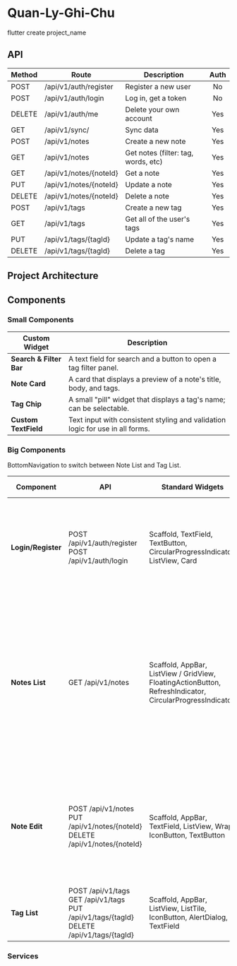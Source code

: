 # Quan-Ly-Ghi-Chu

flutter create project_name

## API

| Method | Route                  | Description                         | Auth |
| ------ | ---------------------- | ----------------------------------- | :--: |
| POST   | /api/v1/auth/register  | Register a new user                 |  No  |
| POST   | /api/v1/auth/login     | Log in, get a token                 |  No  |
| DELETE | /api/v1/auth/me        | Delete your own account             | Yes |
| GET    | /api/v1/sync/          | Sync data                           | Yes |
| POST   | /api/v1/notes          | Create a new note                   | Yes |
| GET    | /api/v1/notes          | Get notes (filter: tag, words, etc) | Yes |
| GET    | /api/v1/notes/{noteId} | Get a note                          | Yes |
| PUT    | /api/v1/notes/{noteId} | Update a note                       | Yes |
| DELETE | /api/v1/notes/{noteId} | Delete a note                       | Yes |
| POST   | /api/v1/tags           | Create a new tag                    | Yes |
| GET    | /api/v1/tags           | Get all of the user's tags          | Yes |
| PUT    | /api/v1/tags/{tagId}   | Update a tag's name                 | Yes |
| DELETE | /api/v1/tags/{tagId}   | Delete a tag                        | Yes |

## Project Architecture



## Components

### Small Components

| Custom Widget           | Description                                                                   |
| ----------------------- | ----------------------------------------------------------------------------- |
| **Search & Filter Bar** | A text field for search and a button to open a tag filter panel.              |
| **Note Card**           | A card that displays a preview of a note's title, body, and tags.             |
| **Tag Chip**            | A small "pill" widget that displays a tag's name; can be selectable.          |
| **Custom TextField**    | Text input with consistent styling and validation logic for use in all forms. |

### Big Components

BottomNavigation to switch between Note List and Tag List.

| Component          |  API  | Standard Widgets | Reusable Widgets | Description |
| ------------------ | ----- | ---------------- | ---------------- | ----------- |
| **Login/Register** | POST /api/v1/auth/register<br>POST /api/v1/auth/login | Scaffold, TextField, TextButton, CircularProgressIndicator, ListView, Card | CustomTextField | Input validation.<br />Includes a list of locally saved user profiles below the form for quick login selection. |
| **Notes List**     | GET /api/v1/notes | Scaffold, AppBar, ListView / GridView, FloatingActionButton, RefreshIndicator, CircularProgressIndicator | Search & Filter Bar<br>Note Card | Search & Filter bar next to Account button (right) on top. <br> Displays notes in a list or grid.<br> Pull-to-refresh action to sync data. Floating Action Button to create a new note. |
| **Note Edit**      | POST /api/v1/notes<br>PUT /api/v1/notes/{noteId}<br>DELETE /api/v1/notes/{noteId} | Scaffold, AppBar, TextField, ListView, Wrap, IconButton, TextButton | Tag Chip | Dynamic list of body blocks, can turn the current line into a text or checklist. Tag selection interface, save/delete actions. |
| **Tag List**       | POST /api/v1/tags<br>GET /api/v1/tags<br>PUT /api/v1/tags/{tagId}<br>DELETE /api/v1/tags/{tagId} | Scaffold, AppBar, ListView, ListTile, IconButton, AlertDialog, TextField  | Tag Chip | A list of all user tags. Create, rename, deleting via dialogs. |


### Services
